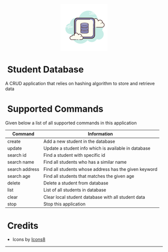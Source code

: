<p align="center">
    <img height=150 width=150 src="database.png"
</p>

# &nbsp;Student Database
 A CRUD application that relies on hashing algorithm to store and retrieve data
 
# &nbsp;Supported Commands
 Given below a list of all supported commands in this application

|  Command  | Information |
|------------------------|----------------------|
| create | Add a new student in the database |
| update | Update a student info which is available in database |
| search id | Find a student with specific id |
| search name | Find all students who has a similar name |
| search address | Find all students whose address has the given keyword |
| search age | Find all students that matches the given age |
| delete | Delete a student from database |
| list | List of all students in database |
| clear | Clear local student database with all student data |
| stop | Stop this application |

# &nbsp;Credits
 - Icons by <a target="_blank" href="https://icons8.com/icon/64502/database">Icons8</a>

---
